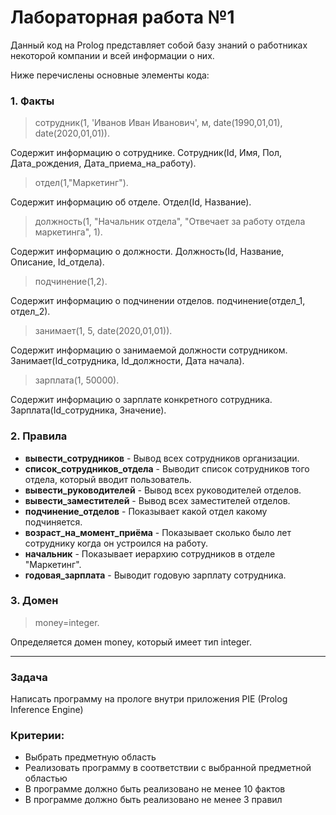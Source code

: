 # Лабораторная работа №1 
Данный код на Prolog представляет собой базу знаний о работниках некоторой компании и всей информации о них.

Ниже перечислены основные элементы кода:

### 1. Факты
>сотрудник(1, 'Иванов Иван Иванович', м, date(1990,01,01), date(2020,01,01)).

Содержит информацию о сотруднике. Сотрудник(Id, Имя, Пол, Дата_рождения, Дата_приема_на_работу).

>отдел(1,"Маркетинг").

Содержит информацию об отделе. Отдел(Id, Название).

>должность(1, "Начальник отдела", "Отвечает за работу отдела маркетинга", 1).

Содержит информацию о должности. Должность(Id, Название, Описание, Id_отдела).

>подчинение(1,2).

Содержит информацию о подчинении отделов. подчинение(отдел_1, отдел_2).

>занимает(1, 5, date(2020,01,01)).

Содержит информацию о занимаемой должности сотрудником. Занимает(Id_сотрудника, Id_должности, Дата начала).

>зарплата(1, 50000).

Содержит информацию о зарплате конкретного сотрудника. Зарплата(Id_сотрудника, Значение).

### 2. Правила
* **вывести_сотрудников** - Вывод всех сотрудников организации.
* **список_сотрудников_отдела** - Выводит список сотрудников того отдела, который вводит пользователь.
* **вывести_руководителей** - Вывод всех руководителей отделов.
* **вывести_заместителей** - Вывод всех заместителей отделов.
* **подчинение_отделов** - Показывает какой отдел какому подчиняется.
* **возраст_на_момент_приёма** - Показывает сколько было лет сотруднику когда он устроился на работу.
* **начальник** - Показывает иерархию сотрудников в отделе "Маркетинг".
* **годовая_зарплата** - Выводит годовую зарплату сотрудника.

### 3. Домен
>money=integer.

Определяется домен money, который имеет тип integer.

---

### Задача
Написать программу на прологе внутри приложения PIE (Prolog Inference Engine)
### Критерии:
- Выбрать предметную область
- Реализовать программу в соответствии с выбранной предметной областью
- В программе должно быть реализовано не менее 10 фактов
- В программе должно быть реализовано не менее 3 правил
